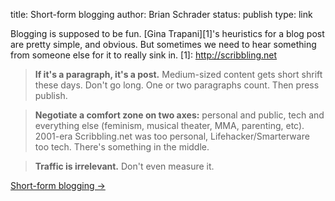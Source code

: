 title: Short-form blogging
author: Brian Schrader
status: publish
type: link

Blogging is supposed to be fun. [Gina Trapani][1]'s heuristics for a blog post are pretty simple, and obvious. But sometimes we need to hear something from someone else for it to really sink in.
[1]: http://scribbling.net

> <b>If it's a paragraph, it's a post.</b> Medium-sized content gets short shrift these days. Don't go long. One or two paragraphs count. Then press publish.

> <b>Negotiate a comfort zone on two axes:</b> personal and public, tech and everything else (feminism, musical theater, MMA, parenting, etc). 2001-era Scribbling.net was too personal, Lifehacker/Smarterware too tech. There's something in the middle.

> <b>Traffic is irrelevant.</b> Don't even measure it.

[Short-form blogging &#8594;](http://scribbling.net/2014/10/16/short-form-blogging/)